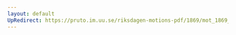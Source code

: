 ```yaml
---
layout: default
UpRedirect: https://pruto.im.uu.se/riksdagen-motions-pdf/1869/mot_1869__ak__277.pdf
---
```

